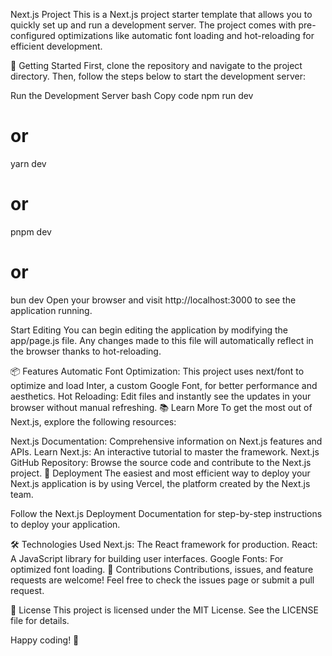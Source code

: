 Next.js Project
This is a Next.js project starter template that allows you to quickly set up and run a development server. The project comes with pre-configured optimizations like automatic font loading and hot-reloading for efficient development.

🚀 Getting Started
First, clone the repository and navigate to the project directory. Then, follow the steps below to start the development server:

Run the Development Server
bash
Copy code
npm run dev
# or
yarn dev
# or
pnpm dev
# or
bun dev
Open your browser and visit http://localhost:3000 to see the application running.

Start Editing
You can begin editing the application by modifying the app/page.js file. Any changes made to this file will automatically reflect in the browser thanks to hot-reloading.

📦 Features
Automatic Font Optimization: This project uses next/font to optimize and load Inter, a custom Google Font, for better performance and aesthetics.
Hot Reloading: Edit files and instantly see the updates in your browser without manual refreshing.
📚 Learn More
To get the most out of Next.js, explore the following resources:

Next.js Documentation: Comprehensive information on Next.js features and APIs.
Learn Next.js: An interactive tutorial to master the framework.
Next.js GitHub Repository: Browse the source code and contribute to the Next.js project.
🚢 Deployment
The easiest and most efficient way to deploy your Next.js application is by using Vercel, the platform created by the Next.js team.

Follow the Next.js Deployment Documentation for step-by-step instructions to deploy your application.

🛠 Technologies Used
Next.js: The React framework for production.
React: A JavaScript library for building user interfaces.
Google Fonts: For optimized font loading.
🤝 Contributions
Contributions, issues, and feature requests are welcome! Feel free to check the issues page or submit a pull request.

📄 License
This project is licensed under the MIT License. See the LICENSE file for details.

Happy coding! 🎉
